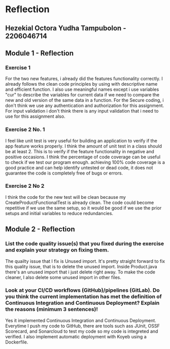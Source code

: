 # Reflection

## Hezekial Octora Yudha Tampubolon - 2206046714
## Module 1 - Reflection

### Exercise 1

For the two new features, i already did the features functionality correctly. 
I already follows the clean code principles by using with descriptive name and efficient 
function. I also use meaningful names except i use variables "cur" to describe the variables 
for current data if we need to compare the new and old version of the same data in a function. 
For the Secure coding, i don't think we use any authentication and authorization for this assignment. 
For input validation i don't think there is any input validation that i need to use for this assignment also.

### Exercise 2 No. 1

I feel like unit test is very useful for building an application to verify if the app feature works properly. 
I think the amount of unit test in a class should be at least 2. This is to verify if the feature functionality in
negative and positive occasions. I think the percentage of code coverage can be useful to check if we test our program enough.
achieving 100% code coverage is a good practice and can help identify untested or dead code, 
it does not guarantee the code is completely free of bugs or errors.

### Exercise 2 No 2

I think the code for the new test will be clean because my CreateProductFunctionalTest is already clean.
The code could become repetitive if we use the same setup, so it would be good if we use the prior setups and initial 
variables to reduce redundancies.

## Module 2 - Reflection

### List the code quality issue(s) that you fixed during the exercise and explain your strategy on fixing them.

The quailty issue that I fix is Unused import. It's pretty straight forward to fix this quality issue, 
that is to delete the unused import. Inside Product.java there's an unused import that i just delete right away.
To make the code cleaner, I also delete some unused import in other files.

### Look at your CI/CD workflows (GitHub)/pipelines (GitLab). Do you think the current implementation has met the definition of Continuous Integration and Continuous Deployment? Explain the reasons (minimum 3 sentences)!

Yes it implemented Continuous Integration and Continuous Deployment. Everytime I push my code to GitHub, there are tools
such ass JUnit, OSSF Scorecard, and Sonarcloud to test my code so my code is integreted and verified. I also implement
automatic deployment with Koyeb using a Dockerfile.